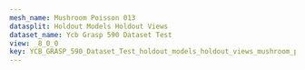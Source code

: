 ```yaml
---
mesh_name: Mushroom Poisson 013
datasplit: Holdout Models Holdout Views
dataset_name: Ycb Grasp 590 Dataset Test
view: _8_0_0
key: YCB_GRASP_590_Dataset_Test_holdout_models_holdout_views_mushroom_poisson_013__8_0_0
---
```

